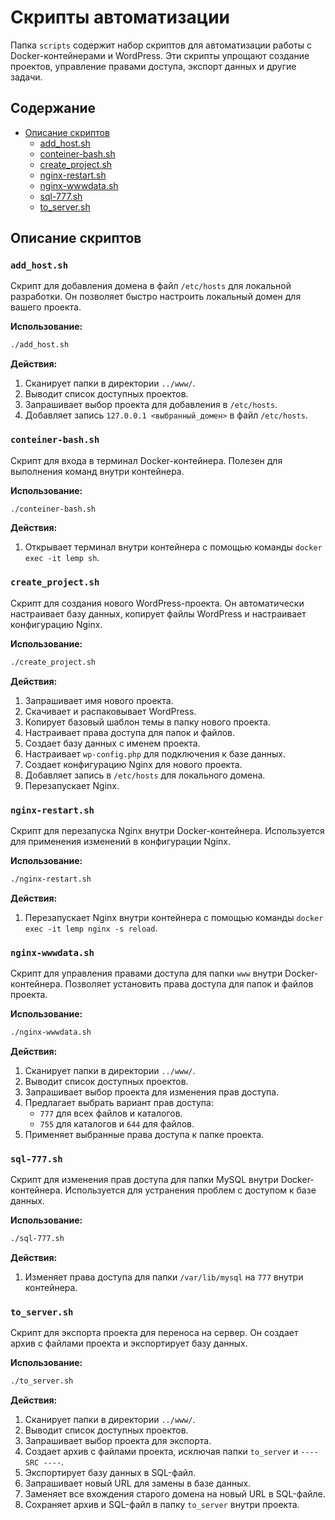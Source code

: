 # Скрипты автоматизации

Папка `scripts` содержит набор скриптов для автоматизации работы с Docker-контейнерами и WordPress. Эти скрипты упрощают создание проектов, управление правами доступа, экспорт данных и другие задачи.

## Содержание

- [Описание скриптов](#описание-скриптов)
  - [add_host.sh](#add_hostsh)
  - [conteiner-bash.sh](#conteiner-bashsh)
  - [create_project.sh](#create_projectsh)
  - [nginx-restart.sh](#nginx-restartsh)
  - [nginx-wwwdata.sh](#nginx-wwwdatash)
  - [sql-777.sh](#sql-777sh)
  - [to_server.sh](#to_serversh)

## Описание скриптов

### `add_host.sh`

Скрипт для добавления домена в файл `/etc/hosts` для локальной разработки. Он позволяет быстро настроить локальный домен для вашего проекта.

**Использование:**
```bash
./add_host.sh
```

**Действия:**
1. Сканирует папки в директории `../www/`.
2. Выводит список доступных проектов.
3. Запрашивает выбор проекта для добавления в `/etc/hosts`.
4. Добавляет запись `127.0.0.1 <выбранный_домен>` в файл `/etc/hosts`.

### `conteiner-bash.sh`

Скрипт для входа в терминал Docker-контейнера. Полезен для выполнения команд внутри контейнера.

**Использование:**
```bash
./conteiner-bash.sh
```

**Действия:**
1. Открывает терминал внутри контейнера с помощью команды `docker exec -it lemp sh`.

### `create_project.sh`

Скрипт для создания нового WordPress-проекта. Он автоматически настраивает базу данных, копирует файлы WordPress и настраивает конфигурацию Nginx.

**Использование:**
```bash
./create_project.sh
```

**Действия:**
1. Запрашивает имя нового проекта.
2. Скачивает и распаковывает WordPress.
3. Копирует базовый шаблон темы в папку нового проекта.
4. Настраивает права доступа для папок и файлов.
5. Создает базу данных с именем проекта.
6. Настраивает `wp-config.php` для подключения к базе данных.
7. Создает конфигурацию Nginx для нового проекта.
8. Добавляет запись в `/etc/hosts` для локального домена.
9. Перезапускает Nginx.

### `nginx-restart.sh`

Скрипт для перезапуска Nginx внутри Docker-контейнера. Используется для применения изменений в конфигурации Nginx.

**Использование:**
```bash
./nginx-restart.sh
```

**Действия:**
1. Перезапускает Nginx внутри контейнера с помощью команды `docker exec -it lemp nginx -s reload`.

### `nginx-wwwdata.sh`

Скрипт для управления правами доступа для папки `www` внутри Docker-контейнера. Позволяет установить права доступа для папок и файлов проекта.

**Использование:**
```bash
./nginx-wwwdata.sh
```

**Действия:**
1. Сканирует папки в директории `../www/`.
2. Выводит список доступных проектов.
3. Запрашивает выбор проекта для изменения прав доступа.
4. Предлагает выбрать вариант прав доступа:
   - `777` для всех файлов и каталогов.
   - `755` для каталогов и `644` для файлов.
5. Применяет выбранные права доступа к папке проекта.

### `sql-777.sh`

Скрипт для изменения прав доступа для папки MySQL внутри Docker-контейнера. Используется для устранения проблем с доступом к базе данных.

**Использование:**
```bash
./sql-777.sh
```

**Действия:**
1. Изменяет права доступа для папки `/var/lib/mysql` на `777` внутри контейнера.

### `to_server.sh`

Скрипт для экспорта проекта для переноса на сервер. Он создает архив с файлами проекта и экспортирует базу данных.

**Использование:**
```bash
./to_server.sh
```

**Действия:**
1. Сканирует папки в директории `../www/`.
2. Выводит список доступных проектов.
3. Запрашивает выбор проекта для экспорта.
4. Создает архив с файлами проекта, исключая папки `to_server` и `---- SRC ----`.
5. Экспортирует базу данных в SQL-файл.
6. Запрашивает новый URL для замены в базе данных.
7. Заменяет все вхождения старого домена на новый URL в SQL-файле.
8. Сохраняет архив и SQL-файл в папку `to_server` внутри проекта.

